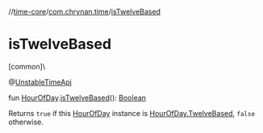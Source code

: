 //[time-core](../../index.md)/[com.chrynan.time](index.md)/[isTwelveBased](is-twelve-based.md)

# isTwelveBased

[common]\

@[UnstableTimeApi](-unstable-time-api/index.md)

fun [HourOfDay](-hour-of-day/index.md).[isTwelveBased](is-twelve-based.md)(): [Boolean](https://kotlinlang.org/api/latest/jvm/stdlib/kotlin/-boolean/index.html)

Returns `true` if this [HourOfDay](-hour-of-day/index.md) instance is [HourOfDay.TwelveBased](-hour-of-day/-twelve-based/index.md), `false` otherwise.
